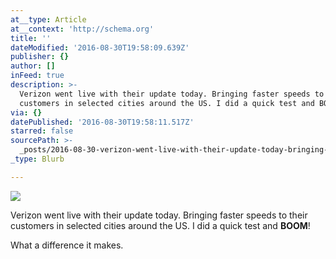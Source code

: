 ```yaml
---
at__type: Article
at__context: 'http://schema.org'
title: ''
dateModified: '2016-08-30T19:58:09.639Z'
publisher: {}
author: []
inFeed: true
description: >-
  Verizon went live with their update today. Bringing faster speeds to their
  customers in selected cities around the US. I did a quick test and BOOM! 
via: {}
datePublished: '2016-08-30T19:58:11.517Z'
starred: false
sourcePath: >-
  _posts/2016-08-30-verizon-went-live-with-their-update-today-bringing-faster-s.md
_type: Blurb

---
```

![](https://the-grid-user-content.s3-us-west-2.amazonaws.com/cd28b56b-0614-4ed2-aa37-7b7a96e654b7.png)

Verizon went live with their update today. Bringing faster speeds to their customers in selected cities around the US. I did a quick test and **BOOM**! 

What a difference it makes.